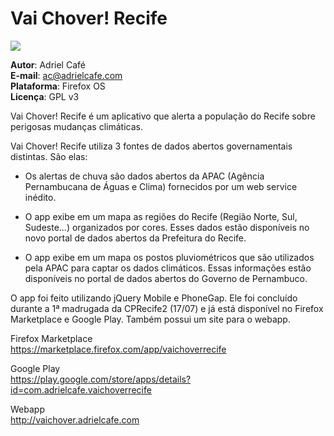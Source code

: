 Vai Chover! Recife
==================

![](https://raw.github.com/adrielcafe/VaiChoverRecife/master/images/vai_chover.png)

**Autor**: Adriel Café  
**E-mail**: ac@adrielcafe.com  
**Plataforma**: Firefox OS  
**Licença**: GPL v3  

Vai Chover! Recife é um aplicativo que alerta a população do Recife sobre perigosas mudanças climáticas.  

Vai Chover! Recife utiliza 3 fontes de dados abertos governamentais distintas. São elas:
* Os alertas de chuva são dados abertos da APAC (Agência Pernambucana de Águas e Clima) fornecidos por um web service inédito.

* O app exibe em um mapa as regiões do Recife (Região Norte, Sul, Sudeste...) organizados	por cores. Esses dados estão disponíveis no novo portal de dados abertos da Prefeitura do	Recife.

* O app exibe em um mapa os postos pluviométricos que são utilizados pela APAC para captar os dados climáticos. Essas informações estão disponíveis no portal de dados abertos do	Governo de Pernambuco.

O app foi feito utilizando jQuery Mobile e PhoneGap. Ele foi concluído durante a 1ª madrugada da CPRecife2 (17/07) e já está disponível no Firefox Marketplace e Google Play. Também possui um site para o webapp.

Firefox Marketplace  
https://marketplace.firefox.com/app/vaichoverrecife

Google Play  
https://play.google.com/store/apps/details?id=com.adrielcafe.vaichoverrecife

Webapp  
http://vaichover.adrielcafe.com 
